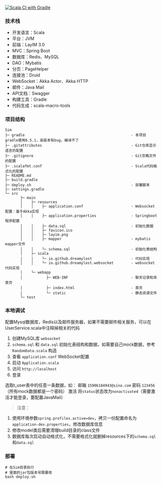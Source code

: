 [![Scala CI with Gradle](https://github.com/jxnu-liguobin/Sim/actions/workflows/gradle.yml/badge.svg)](https://github.com/jxnu-liguobin/Sim/actions/workflows/gradle.yml)
### 技术栈

- 开发语言：Scala
- 平台：JVM
- 前端：LayIM 3.0
- MVC：Spring Boot
- 数据库：Redis、MySQL
- DAO：Mybatis
- 分页：PageHelper
- 连接池：Druid
- WebSocket：Akka Actor、Akka HTTP
- 邮件：Java Mail
- API文档：Swagger
- 构建工具：Gradle
- 代码生成：scala-macro-tools

### 项目结构

```
Sim
├─ gradle                                                 - 本项目gradle使用6.5.1，高版本有bug，编译不了
├─ .gitattributes                                         - Git仓库显示语言的配置
├─ .gitignore                                             - Git忽略文件的配置
├─ .scalafmt.conf                                         - Scala代码格式化的配置
├─ README.md
├─ build.gradle
├─ deploy.sh                                              - 部署脚本
├─ settings.gradle
└─ src
       ├─ main
       │    ├─ resources
       │    │    ├─ application.conf                      - Websocket配置：基于Akka实现
       │    │    ├─ application.properties                - Springboot程序配置
       │    │    ├─ data.sql                              - 初始化数据
       │    │    ├─ favicon.ico
       │    │    ├─ layim.png
       │    │    ├─ mapper                                - mybatis mapper文件
       │    │    └─ schema.sql                            - 初始化表结构
       │    ├─ scala
       │    │    └─ io.github.dreamylost                  - 代码实现   
       │    │    └─ io.github.dreamylost.websocket        - websocket代码实现
       │    └─ webapp
       │           ├─ WEB-INF                             - 聊天记录和背景页
       │           ├─ index.html                          - 首页  
       │           └─ static                              - 静态资源文件
       └─ test
```

### 本地调试 

配置Mysql数据库，Redis以及邮件服务器，如果不需要邮件相关服务，可以在UserService.scala中注释掉相关的代码

1. 创建MySQL库 `websocket`
2. `schema.sql` 和 `data.sql` 初始化表结构和数据，如需要自己mock数据，参考 `RandomData.scala` 构造
3. 查看 `application.conf` WebSocket配置
4. 启动 `Application.scala`
5. 访问 `http://localhost`
6. 登录 

选取t_user表中的任意一条数据，如：
邮箱 `15906184943@sina.com`
密码 `123456`（所有mock数据都是一个密码）
激活 将`status`状态改为`nonactivated`（需要激活才能登录，要配置JavaMail）

> 注意：
1. 使用环境参数`spring.profiles.active=dev`，拷贝一份配置命名为`application-dev.properties`，修改数据库信息
2. 修改model类后需要清理build目录的class文件
3. 数据库每次启动自动格式化，不需要格式化就删掉resources下的`schema.sql`和`data.sql`

### 部署

```shell
# 在Sim目录执行
# 里面的jar包版本号需要改
bash deploy.sh
```
